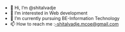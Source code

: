 - 👋 Hi, I’m @shitalvadje
- 👀 I’m interested in Web development
- 🌱 I’m currently pursuing BE-Information Technology
- 📫 How to reach me :-shitalvadje.mcoe@gmail.com
<!---
shitalvadje/shitalvadje is a ✨ special ✨ repository because its `README.md` (this file) appears on your GitHub profile.
You can click the Preview link to take a look at your changes.
--->
